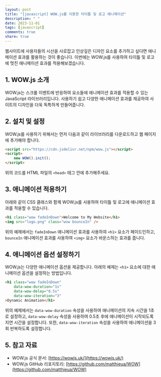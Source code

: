 ```yaml
---
layout: post
title: "[javascript] WOW.js를 이용한 타이틀 및 로고 애니메이션"
description: " "
date: 2023-11-01
tags: [javascript]
comments: true
share: true
---
```


웹사이트에 사용자들의 시선을 사로잡고 인상깊은 디자인 요소를 추가하고 싶다면 애니메이션 효과를 활용하는 것이 좋습니다. 이번에는 WOW.js를 사용하여 타이틀 및 로고에 멋진 애니메이션 효과를 적용해보겠습니다.

## 1. WOW.js 소개

WOW.js는 스크롤 이벤트에 반응하여 요소들에 애니메이션 효과를 적용할 수 있는 JavaScript 라이브러리입니다. 사용하기 쉽고 다양한 애니메이션 효과를 제공하여 사이트의 디자인을 더욱 독특하게 만들어줍니다.

## 2. 설치 및 설정

WOW.js를 사용하기 위해서는 먼저 다음과 같이 라이브러리를 다운로드하고 웹 페이지에 추가해야 합니다.

```html
<script src="https://cdn.jsdelivr.net/npm/wow.js"></script>
<script>
    new WOW().init();
</script>
```

위의 코드를 HTML 파일의 `<head>` 태그 안에 추가해주세요.

## 3. 애니메이션 적용하기

아래와 같이 CSS 클래스와 함께 WOW.js를 사용하여 타이틀 및 로고에 애니메이션 효과를 적용할 수 있습니다.

```html
<h1 class="wow fadeInDown">Welcome to My Website</h1>
<img src="logo.png" class="wow bounceIn" />
```

위의 예제에서는 `fadeInDown` 애니메이션 효과를 사용하여 `<h1>` 요소가 페이드인하고, `bounceIn` 애니메이션 효과를 사용하여 `<img>` 요소가 바운스하는 효과를 줍니다.

## 4. 애니메이션 옵션 설정하기

WOW.js는 다양한 애니메이션 옵션을 제공합니다. 아래의 예제는 `<h1>` 요소에 대한 애니메이션 옵션을 설정하는 방법입니다.

```html
<h1 class="wow fadeInDown"
    data-wow-duration="1s"
    data-wow-delay="0.5s"
    data-wow-iteration="3"
>Dynamic Animation</h1>
```

위의 예제에서는 `data-wow-duration` 속성을 사용하여 애니메이션의 지속 시간을 1초로 설정하고, `data-wow-delay` 속성을 사용하여 0.5초 후에 애니메이션이 시작되도록 지연 시간을 설정합니다. 또한, `data-wow-iteration` 속성을 사용하여 애니메이션을 3회 반복하도록 설정합니다.

## 5. 참고 자료

- WOW.js 공식 문서: [https://wowjs.uk/](https://wowjs.uk/)
- WOW.js GitHub 리포지토리: [https://github.com/matthieua/WOW](https://github.com/matthieua/WOW)